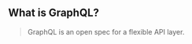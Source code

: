 ##  What is GraphQL? <!-- .element: data-theme="ka-subtitle" -->

> GraphQL is an open spec for a flexible API layer. <!-- .element: class="fragment" -->
